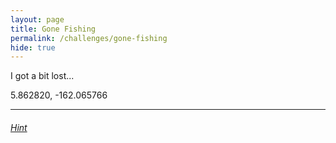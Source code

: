 ```yaml
---
layout: page
title: Gone Fishing
permalink: /challenges/gone-fishing
hide: true
---
```


I got a bit lost...  

5.862820, -162.065766

---

###### [Hint](../challenges/gone-fishing-HINT/)

<!-- Answer - Snapper -->
